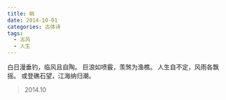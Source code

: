 ```yaml
---
title: 眺
date: 2014-10-01
categories: 古体诗
tags:
  - 古风
  - 人生
---
```


白日漫垂钓，临风且自陶。<!--more-->
巨浪如喷霰，羡煞为渔樵。
人生自不定，风雨各飘摇。
或登礁石望，江海纳归潮。

> 2014.10